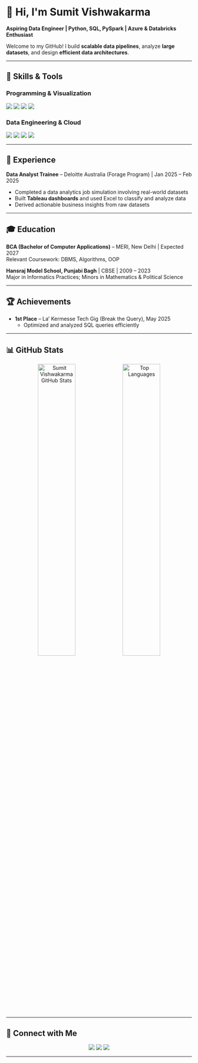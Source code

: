 # 👋 Hi, I'm Sumit Vishwakarma

**Aspiring Data Engineer | Python, SQL, PySpark | Azure & Databricks Enthusiast**  

Welcome to my GitHub! I build **scalable data pipelines**, analyze **large datasets**, and design **efficient data architectures**.  

---

## 🌟 Skills & Tools

### Programming & Visualization
<p>
  <img src="https://img.shields.io/badge/Python-3776AB?style=flat&logo=python&logoColor=white&rounded=true" />
  <img src="https://img.shields.io/badge/PySpark-E25A1C?style=flat&logo=ApacheSpark&logoColor=white&rounded=true" />
  <img src="https://img.shields.io/badge/SQL-4479A1?style=flat&logo=MySQL&logoColor=white&rounded=true" />
  <img src="https://img.shields.io/badge/Tableau-E97627?style=flat&logo=tableau&logoColor=white&rounded=true" />
</p>

### Data Engineering & Cloud
<p>
  <img src="https://img.shields.io/badge/Databricks-FB2C00?style=flat&logo=databricks&logoColor=white&rounded=true" />
  <img src="https://img.shields.io/badge/Azure-0078D4?style=flat&logo=microsoftazure&logoColor=white&rounded=true" />
  <img src="https://img.shields.io/badge/Azure_Data_Factory-0078D4?style=flat&logoColor=white&rounded=true" />
  <img src="https://img.shields.io/badge/Delta_Lake-2F3C53?style=flat&logoColor=white&rounded=true" />
</p>

---

## 💼 Experience

**Data Analyst Trainee** – Deloitte Australia (Forage Program) | Jan 2025 – Feb 2025  
- Completed a data analytics job simulation involving real-world datasets  
- Built **Tableau dashboards** and used Excel to classify and analyze data  
- Derived actionable business insights from raw datasets  

---

## 🎓 Education

**BCA (Bachelor of Computer Applications)** – MERI, New Delhi | Expected 2027  
Relevant Coursework: DBMS, Algorithms, OOP  

**Hansraj Model School, Punjabi Bagh** | CBSE | 2009 – 2023  
Major in Informatics Practices; Minors in Mathematics & Political Science  

---

## 🏆 Achievements

- **1st Place** – La’ Kermesse Tech Gig (Break the Query), May 2025  
  - Optimized and analyzed SQL queries efficiently  

---

## 📊 GitHub Stats

<p align="center">
  <img src="https://github-readme-stats.vercel.app/api?username=svwxyz&show_icons=true&theme=radical&hide_title=true&count_private=true&hide=issues&border_radius=15" alt="Sumit Vishwakarma GitHub Stats" width="45%" />
  <img src="https://github-readme-stats.vercel.app/api/top-langs/?username=svwxyz&layout=compact&theme=radical&hide_title=true&border_radius=15" alt="Top Languages" width="45%" />
</p>

---

## 🔗 Connect with Me

<p align="center">
  <a href="https://linkedin.com/in/svwxyz"><img src="https://img.shields.io/badge/LinkedIn-0077B5?style=flat&logo=linkedin&logoColor=white&rounded=true" /></a>
  <a href="mailto:svisemployed@gmail.com"><img src="https://img.shields.io/badge/Email-D14836?style=flat&logo=gmail&logoColor=white&rounded=true" /></a>
  <a href="https://github.com/svwxyz"><img src="https://img.shields.io/badge/GitHub-181717?style=flat&logo=github&logoColor=white&rounded=true" /></a>
</p>

---

